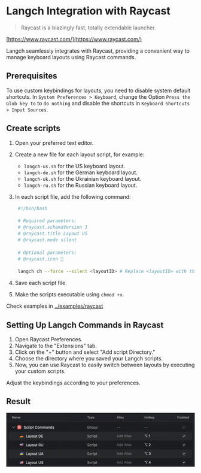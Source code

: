 # Langch Integration with Raycast

> Raycast is a blazingly fast, totally extendable launcher.

[https://www.raycast.com/](https://www.raycast.com/)

Langch seamlessly integrates with Raycast, providing a convenient way to manage keyboard layouts using Raycast commands.

## Prerequisites

To use custom keybindings for layouts, you need to disable system default shortcuts. In `System Preferences > Keyboard`, change the Option `Press the Glob key to` to `do nothing` and disable the shortcuts in `Keyboard Shortcuts > Input Sources`.

## Create scripts 
1. Open your preferred text editor.

2. Create a new file for each layout script, for example:
   - `langch-us.sh` for the US keyboard layout.
   - `langch-de.sh` for the German keyboard layout.
   - `langch-uk.sh` for the Ukrainian keyboard layout.
   - `langch-ru.sh` for the Russian keyboard layout.

3. In each script file, add the following command:
   ```sh
    #!/bin/bash

    # Required parameters:
    # @raycast.schemaVersion 1
    # @raycast.title Layout US
    # @raycast.mode silent

    # Optional parameters:
    # @raycast.icon 🤖

    langch ch --force --silent <layoutID> # Replace <layoutID> with the desired keyboard layout ID
   ```

4. Save each script file.

5. Make the scripts executable using `chmod +x`.

Check examples in [../examples/raycast](../examples/raycast)

## Setting Up Langch Commands in Raycast

1. Open Raycast Preferences.
2. Navigate to the "Extensions" tab.
3. Click on the "+" button and select "Add script Directory."
4. Choose the directory where you saved your Langch scripts.
5. Now, you can use Raycast to easily switch between layouts by executing your custom scripts.

Adjust the keybindings according to your preferences.

## Result

![Screenshot of imported scripts in Raycast settings](/docs/images/raycast.png)